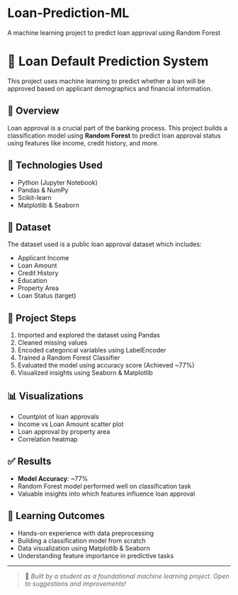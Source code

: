 # Loan-Prediction-ML
A machine learning project to predict loan approval using Random Forest
# 🧠 Loan Default Prediction System

This project uses machine learning to predict whether a loan will be approved based on applicant demographics and financial information.

## 📌 Overview

Loan approval is a crucial part of the banking process. This project builds a classification model using **Random Forest** to predict loan approval status using features like income, credit history, and more.

## 💼 Technologies Used

- Python (Jupyter Notebook)
- Pandas & NumPy
- Scikit-learn
- Matplotlib & Seaborn

## 📂 Dataset

The dataset used is a public loan approval dataset which includes:
- Applicant Income
- Loan Amount
- Credit History
- Education
- Property Area
- Loan Status (target)

## 🔧 Project Steps

1. Imported and explored the dataset using Pandas
2. Cleaned missing values
3. Encoded categorical variables using LabelEncoder
4. Trained a Random Forest Classifier
5. Evaluated the model using accuracy score (Achieved ~77%)
6. Visualized insights using Seaborn & Matplotlib

## 📊 Visualizations

- Countplot of loan approvals
- Income vs Loan Amount scatter plot
- Loan approval by property area
- Correlation heatmap

## ✅ Results

- **Model Accuracy**: ~77%
- Random Forest model performed well on classification task
- Valuable insights into which features influence loan approval

## 🧠 Learning Outcomes

- Hands-on experience with data preprocessing
- Building a classification model from scratch
- Data visualization using Matplotlib & Seaborn
- Understanding feature importance in predictive tasks

---

> 📌 *Built by a student as a foundational machine learning project. Open to suggestions and improvements!*


